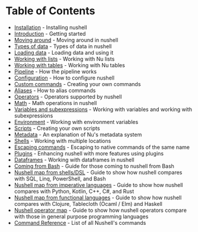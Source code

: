 # Table of Contents

- [Installation](installation.md) - Installing nushell
- [Introduction](introduction.md) - Getting started
- [Moving around](moving_around.md) - Moving around in nushell
- [Types of data](types_of_data.md) - Types of data in nushell
- [Loading data](loading_data.md) - Loading data and using it
- [Working with lists](working_with_lists.md) - Working with Nu lists
- [Working with tables](working_with_tables.md) - Working with Nu tables
- [Pipeline](pipeline.md) - How the pipeline works
- [Configuration](configuration.md) - How to configure nushell
- [Custom commands](custom_commands.md) - Creating your own commands
- [Aliases](aliases.md) - How to alias commands
- [Operators](operators.md) - Operators supported by nushell
- [Math](math.md) - Math operations in nushell
- [Variables and subexpressions](variables_and_subexpressions.md) - Working with variables and working with subexpressions
- [Environment](environment.md) - Working with environment variables
- [Scripts](scripts.md) - Creating your own scripts
- [Metadata](metadata.md) - An explanation of Nu's metadata system
- [Shells](shells_in_shells.md) - Working with multiple locations
- [Escaping commands](escaping.md) - Escaping to native commands of the same name
- [Plugins](plugins.md) - Enhancing nushell with more features using plugins
- [Dataframes](dataframes.md) - Working with dataframes in nushell
- [Coming from Bash](coming_from_bash.md) - Guide for those coming to nushell from Bash
- [Nushell map from shells/DSL](nushell_map.md) - Guide to show how nushell compares with SQL, Linq, PowerShell, and Bash
- [Nushell map from imperative languages](nushell_map_imperative.md) - Guide to show how nushell compares with Python, Kotlin, C++, C#, and Rust
- [Nushell map from functional languages](nushell_map_functional.md) - Guide to show how nushell compares with Clojure, Tablecloth (Ocaml / Elm) and Haskell
- [Nushell operator map](nushell_operator_map.md) - Guide to show how nushell operators compare with those in general purpose programming languages
- [Command Reference](command_reference.md) - List of all Nushell's commands
